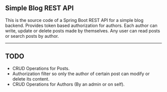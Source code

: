 ## Simple Blog REST API

This is the source code of a Spring Boot REST API for a simple blog backend. Provides token based authorization for authors. Each author can write, update or delete posts made by themselves. Any user can read posts or search posts by author.

---

## TODO

* CRUD Operations for Posts.
* Authorization filter so only the author of certain post can modify or delete its content.
* CRUD Operations for Authors (By an admin or on self).
